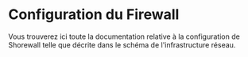 # Configuration du Firewall
Vous trouverez ici toute la documentation relative à la configuration de Shorewall telle que décrite dans le schéma de l'infrastructure réseau.
